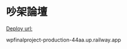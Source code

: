 # 吵架論壇

[Deploy url:](wpfinalproject-production-44aa.up.railway.app)

wpfinalproject-production-44aa.up.railway.app
 